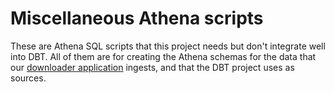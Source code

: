 # Miscellaneous Athena scripts 

These are Athena SQL scripts that this project needs but don't integrate 
well into DBT.  All of them are for creating the Athena schemas for the
data that our [downloader application](../../downloader/) ingests, and
that the DBT project uses as sources.